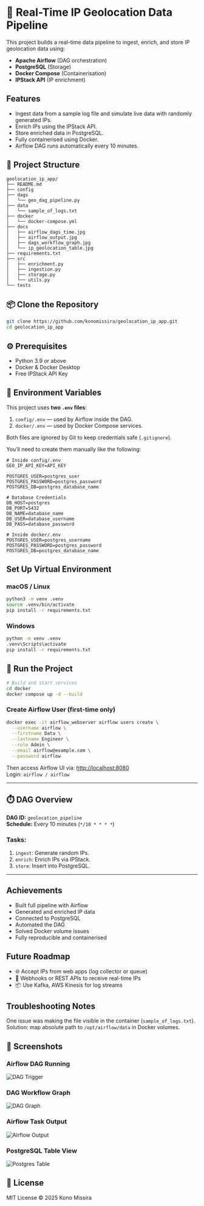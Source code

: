 # 📍 Real-Time IP Geolocation Data Pipeline

This project builds a real-time data pipeline to ingest, enrich, and store IP geolocation data using:

-   **Apache Airflow** (DAG orchestration)
-   **PostgreSQL** (Storage)
-   **Docker Compose** (Containerisation)
-   **IPStack API** (IP enrichment)

## Features

-   Ingest data from a sample log file and simulate live data with randomly generated IPs.
-   Enrich IPs using the IPStack API.
-   Store enriched data in PostgreSQL.
-   Fully containerised using Docker.
-   Airflow DAG runs automatically every 10 minutes.

## 📁 Project Structure

```
geolocation_ip_app/
├── README.md
├── config
├── dags
│   └── geo_dag_pipeline.py
├── data
│   └── sample_of_logs.txt
├── docker
│   └── docker-compose.yml
├── docs
│   ├── airflow_dags_time.jpg
│   ├── airflow_output.jpg
│   ├── dags_workflow_graph.jpg
│   └── ip_geolocation_table.jpg
├── requirements.txt
├── src
│   ├── enrichment.py
│   ├── ingestion.py
│   ├── storage.py
│   └── utils.py
└── tests
```

## 📦 Clone the Repository

```bash
git clone https://github.com/konomissira/geolocation_ip_app.git
cd geolocation_ip_app
```

## ⚙️ Prerequisites

-   Python 3.9 or above
-   Docker & Docker Desktop
-   Free IPStack API Key

## 🔐 Environment Variables

This project uses **two `.env` files**:

1. `config/.env` — used by Airflow inside the DAG.
2. `docker/.env` — used by Docker Compose services.

Both files are ignored by Git to keep credentials safe (`.gitignore`).

You’ll need to create them manually like the following:

```env
# Inside config/.env
GEO_IP_API_KEY=API_KEY

POSTGRES_USER=postgres_user
POSTGRES_PASSWORD=postgres_password
POSTGRES_DB=postgres_database_name

# Database Credentials
DB_HOST=postgres
DB_PORT=5432
DB_NAME=database_name
DB_USER=database_username
DB_PASS=database_password
```

```env
# Inside docker/.env
POSTGRES_USER=postgres_username
POSTGRES_PASSWORD=postgres_password
POSTGRES_DB=postgres_database_name
```

## Set Up Virtual Environment

### macOS / Linux

```bash
python3 -m venv .venv
source .venv/bin/activate
pip install -r requirements.txt
```

### Windows

```bash
python -m venv .venv
.venv\Scripts\activate
pip install -r requirements.txt
```

## 🐳 Run the Project

```bash
# Build and start services
cd docker
docker compose up -d --build
```

### Create Airflow User (first-time only)

```bash
docker exec -it airflow_webserver airflow users create \
  --username airflow \
  --firstname Data \
  --lastname Engineer \
  --role Admin \
  --email airflow@example.com \
  --password airflow
```

Then access Airflow UI via: [http://localhost:8080](http://localhost:8080)  
Login: `airflow / airflow`

---

## ⏱️ DAG Overview

**DAG ID:** `geolocation_pipeline`  
**Schedule:** Every 10 minutes (`*/10 * * * *`)

### Tasks:

1. `ingest`: Generate random IPs.
2. `enrich`: Enrich IPs via IPStack.
3. `store`: Insert into PostgreSQL.

---

## Achievements

-   Built full pipeline with Airflow
-   Generated and enriched IP data
-   Connected to PostgreSQL
-   Automated the DAG
-   Solved Docker volume issues
-   Fully reproducible and containerised

## Future Roadmap

-   🌐 Accept IPs from web apps (log collector or queue)
-   🔔 Webhooks or REST APIs to receive real-time IPs
-   📦 Use Kafka, AWS Kinesis for log streams

## Troubleshooting Notes

One issue was making the file visible in the container (`sample_of_logs.txt`).  
Solution: map absolute path to `/opt/airflow/data` in Docker volumes.

## 📸 Screenshots

### Airflow DAG Running

![DAG Trigger](docs/airflow_dags_time.jpg)

### DAG Workflow Graph

![DAG Graph](docs/dags_workflow_graph.jpg)

### Airflow Task Output

![Airflow Output](docs/airflow_output.jpg)

### PostgreSQL Table View

![Postgres Table](docs/ip_geolocation_table.jpg)

## 📄 License

MIT License © 2025 Kono Missira
